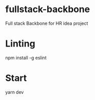# fullstack-backbone
Full stack Backbone for HR idea project  

# Linting
npm install -g eslint

# Start
yarn dev
